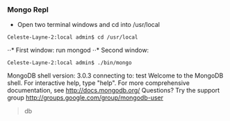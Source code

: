 ### Mongo Repl

+ Open two terminal windows and cd into /usr/local
```
Celeste-Layne-2:local admin$ cd /usr/local
```
⋅⋅* First window: run mongod
⋅⋅* Second window:
```
Celeste-Layne-2:local admin$ ./bin/mongo
```

MongoDB shell version: 3.0.3
connecting to: test
Welcome to the MongoDB shell.
For interactive help, type "help".
For more comprehensive documentation, see
	http://docs.mongodb.org/
Questions? Try the support group
	http://groups.google.com/group/mongodb-user
> db
